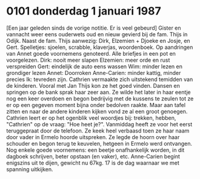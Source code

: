 # 0101 donderdag 1 januari 1987
[Een jaar geleden sinds de vorige notitie. Er is veel gebeurd] 
Gister en vannacht weer eens ouderwets oud en nieuw gevierd bij de fam. Thijs in Odijk. Naast de fam. Thijs aanwezig: Dirk, Elzemien + Djoeke en Josje, en Gert. Spelletjes: sjoelen, scrabble, klaverjas, woordenboek. Op aandringen van Annet goede voornemens genoteerd. Alle briefjes in een pot en voorgelezen.
Dirk: nooit meer slapen
Elzemien: meer orde en rust verspreiden
Gert: eindelijk de auto eens wassen
Wim: minder lezen en grondiger lezen
Annet: Doorroken
Anne-Carien: minder kattig, minder precies
Ik: tevreden zijn.
Cathrien vermaakte zich uitstekend temidden van de kinderen. Vooral met Jan Thijs kon ze het goed vinden. Dansen en springen op de bank sprak haar zeer aan. Ze wilde het later in haar eentje nog een keer overdoen en begon bedrijvig met de kussens te zeulen tot ze er op een gegeven moment bijna onder bedolven raakte. Maar aan tafel zitten en naar de andere kinderen kijken vond ze al een groot genoegen.
Cathrien leert er op het ogenblik veel woordjes bij: trekken, hebben, "Cathrien" op de vraag: "Hoe heet je?". Vanmiddag heeft ze voor het eerst teruggepraat door de telefoon. Ze keek heel verbaasd toen ze haar naam door vader in Ermelo hoorde uitspreken. Ze legde de hoorn over haar schouder en begon terug te keuvelen, hetgeen in Ermelo werd ontvangen.
Nog enkele goede voornemens: een beetje onafhankelijk worden, in dit dagboek schrijven, beter opstaan (en vaker), etc. Anne-Carien begint enigszins uit te dijen, gewicht nu 67kg. 17 is de dag waarnaar we met spanning uitkijken.